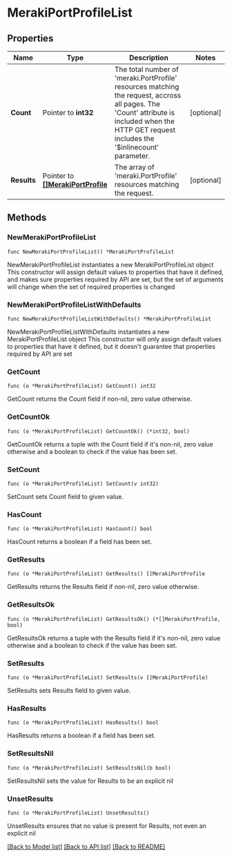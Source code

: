 # MerakiPortProfileList

## Properties

Name | Type | Description | Notes
------------ | ------------- | ------------- | -------------
**Count** | Pointer to **int32** | The total number of &#39;meraki.PortProfile&#39; resources matching the request, accross all pages. The &#39;Count&#39; attribute is included when the HTTP GET request includes the &#39;$inlinecount&#39; parameter. | [optional] 
**Results** | Pointer to [**[]MerakiPortProfile**](MerakiPortProfile.md) | The array of &#39;meraki.PortProfile&#39; resources matching the request. | [optional] 

## Methods

### NewMerakiPortProfileList

`func NewMerakiPortProfileList() *MerakiPortProfileList`

NewMerakiPortProfileList instantiates a new MerakiPortProfileList object
This constructor will assign default values to properties that have it defined,
and makes sure properties required by API are set, but the set of arguments
will change when the set of required properties is changed

### NewMerakiPortProfileListWithDefaults

`func NewMerakiPortProfileListWithDefaults() *MerakiPortProfileList`

NewMerakiPortProfileListWithDefaults instantiates a new MerakiPortProfileList object
This constructor will only assign default values to properties that have it defined,
but it doesn't guarantee that properties required by API are set

### GetCount

`func (o *MerakiPortProfileList) GetCount() int32`

GetCount returns the Count field if non-nil, zero value otherwise.

### GetCountOk

`func (o *MerakiPortProfileList) GetCountOk() (*int32, bool)`

GetCountOk returns a tuple with the Count field if it's non-nil, zero value otherwise
and a boolean to check if the value has been set.

### SetCount

`func (o *MerakiPortProfileList) SetCount(v int32)`

SetCount sets Count field to given value.

### HasCount

`func (o *MerakiPortProfileList) HasCount() bool`

HasCount returns a boolean if a field has been set.

### GetResults

`func (o *MerakiPortProfileList) GetResults() []MerakiPortProfile`

GetResults returns the Results field if non-nil, zero value otherwise.

### GetResultsOk

`func (o *MerakiPortProfileList) GetResultsOk() (*[]MerakiPortProfile, bool)`

GetResultsOk returns a tuple with the Results field if it's non-nil, zero value otherwise
and a boolean to check if the value has been set.

### SetResults

`func (o *MerakiPortProfileList) SetResults(v []MerakiPortProfile)`

SetResults sets Results field to given value.

### HasResults

`func (o *MerakiPortProfileList) HasResults() bool`

HasResults returns a boolean if a field has been set.

### SetResultsNil

`func (o *MerakiPortProfileList) SetResultsNil(b bool)`

 SetResultsNil sets the value for Results to be an explicit nil

### UnsetResults
`func (o *MerakiPortProfileList) UnsetResults()`

UnsetResults ensures that no value is present for Results, not even an explicit nil

[[Back to Model list]](../README.md#documentation-for-models) [[Back to API list]](../README.md#documentation-for-api-endpoints) [[Back to README]](../README.md)


